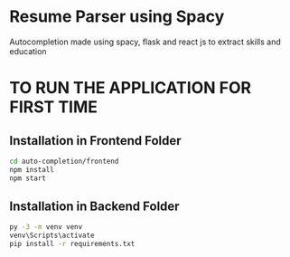 # Resume Parser using Spacy
Autocompletion made using spacy, flask and react js to extract skills and education

# TO RUN THE APPLICATION FOR FIRST TIME
## Installation in Frontend Folder

```bash
cd auto-completion/frontend
npm install 
npm start
```

## Installation in Backend Folder

```bash
py -3 -m venv venv
venv\Scripts\activate
pip install -r requirements.txt
```



